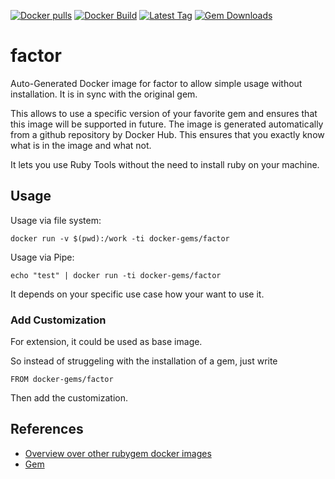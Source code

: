 [![Docker pulls](https://img.shields.io/docker/pulls/rubygem/factor.svg)](https://hub.docker.com/r/rubygem/factor/)
[![Docker Build](https://img.shields.io/docker/automated/rubygem/factor.svg)](https://hub.docker.com/r/rubygem/factor/)
[![Latest Tag](https://img.shields.io/github/tag/docker-rubygem/factor.svg)](https://hub.docker.com/r/rubygem/factor/)
[![Gem Downloads](https://img.shields.io/gem/dt/factor.svg)](https://rubygems.org/gems/factor/)
# factor

Auto-Generated Docker image for factor to allow simple usage without installation.
It is in sync with the original gem.

This allows to use a specific version of your favorite gem and ensures that this image will be supported in future.
The image is generated automatically from a github repository by Docker Hub.
This ensures that you exactly know what is in the image and what not.

It lets you use Ruby Tools without the need to install ruby on your machine.

## Usage

Usage via file system:

`docker run -v $(pwd):/work -ti docker-gems/factor`

Usage via Pipe:

`echo "test" | docker run -ti docker-gems/factor`

It depends on your specific use case how your want to use it.

### Add Customization

For extension, it could be used as base image.

So instead of struggeling with the installation of a gem, just write

`FROM docker-gems/factor`

Then add the customization.

## References

 - [Overview over other rubygem docker images](https://github.com/thinkbot/docker-rubygem)
 - [Gem](https://rubygems.org/gems/factor/)
